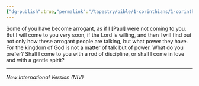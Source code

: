 ```yaml
---
{"dg-publish":true,"permalink":"/tapestry/bible/1-corinthians/1-corinthians-4-18-21/","title":"1 Corinthians 4:18-21","hide":true,"tags":["bible-verse","bible-verse"],"dgHomeLink":true,"dgShowLocalGraph":true,"dgEnableSearch":true}
---
```


 Some of you have become arrogant, as if I [Paul] were not coming to you.  But I will come to you very soon, if the Lord is willing, and then I will find out not only how these arrogant people are talking, but what power they have. For the kingdom of God is not a matter of talk but of power. What do you prefer? Shall I come to you with a rod of discipline, or shall I come in love and with a gentle spirit?

---
*New International Version (NIV)*